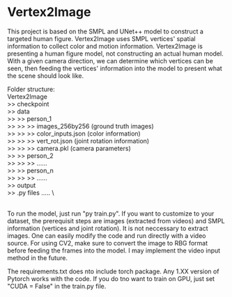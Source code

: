 # Vertex2Image
 
This project is based on the SMPL and UNet++ model to construct a targeted human figure. Vertex2Image uses SMPL vertices' spatial information to collect color and motion information. Vertex2Image is presenting a human figure model, not constructing an actual human model. With a given camera direction, we can determine which vertices can be seen, then feeding the vertices' information into the model to present what the scene should look like.

Folder structure: \
Vertex2Image \
    >> checkpoint \
    >> data \
        >> >> person_1 \
        >> >> >> images_256by256   (ground truth images) \
        >> >> >> color_inputs.json (color information) \
        >> >> >> vert_rot.json     (joint rotation information) \
        >> >> >> camera.pkl        (camera parameters) \
        >> >> person_2 \
        >> >> >> ...... \
        >> >> person_n \
        >> >> >> ...... \
    >> output \
    >> .py files ..... \

\
To run the model, just run "py train.py". If you want to customize to your dataset, the prerequisit steps are images (extracted from videos) and SMPL information (vertices and joint rotation). It is not neccessary to extract images. One can easily modify the code and run directly with a video source. For using CV2, make sure to convert the image to RBG format before feeding the frames into the model. I may implement the video input method in the future.

The requirements.txt does nto include torch package. Any 1.XX version of Pytorch works with the code. If you do tno want to train on GPU, just set "CUDA = False" in the train.py file.